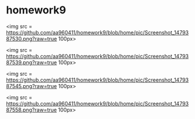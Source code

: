 # homework9

<img src = https://github.com/aa960411/homework9/blob/home/pic/Screenshot_1479387530.png?raw=true 100px>

<img src = https://github.com/aa960411/homework9/blob/home/pic/Screenshot_1479387539.png?raw=true 100px> 

<img src = https://github.com/aa960411/homework9/blob/home/pic/Screenshot_1479387545.png?raw=true 100px>

<img src = https://github.com/aa960411/homework9/blob/home/pic/Screenshot_1479387558.png?raw=true 100px>
